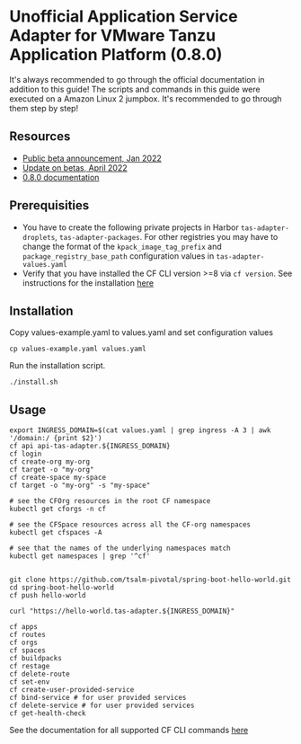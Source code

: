 # Unofficial Application Service Adapter for VMware Tanzu Application Platform (0.8.0)

It's always recommended to go through the official documentation in addition to this guide!
The scripts and commands in this guide were executed on a Amazon Linux 2 jumpbox. It's recommended to go through them step by step!

## Resources
 - [Public beta announcement, Jan 2022](https://tanzu.vmware.com/content/blog/application-service-adapter-for-vmware-tanzu-application-platform-2)
 - [Update on betas, April 2022](https://tanzu.vmware.com/content/blog/application-service-adapter-for-vmware-tanzu-application-platform-beta)
 - [0.8.0 documentation](https://docs.vmware.com/en/Application-Service-Adapter-for-VMware-Tanzu-Application-Platform/0.8/tas-adapter/GUID-overview.html)

## Prerequisities
- You have to create the following private projects in Harbor `tas-adapter-droplets`, `tas-adapter-packages`. For other registries you may have to change the format of the `kpack_image_tag_prefix` and `package_registry_base_path` configuration values in `tas-adapter-values.yaml`
- Verify that you have installed the CF CLI version >=8 via `cf version`. See instructions for the installation [here](https://github.com/cloudfoundry/cli/wiki/V8-CLI-Installation-Guide)

## Installation
Copy values-example.yaml to values.yaml and set configuration values
```
cp values-example.yaml values.yaml
```

Run the installation script.
```
./install.sh
```

## Usage
```
export INGRESS_DOMAIN=$(cat values.yaml | grep ingress -A 3 | awk '/domain:/ {print $2}')
cf api api-tas-adapter.${INGRESS_DOMAIN}
cf login
cf create-org my-org
cf target -o "my-org"
cf create-space my-space
cf target -o "my-org" -s "my-space"

# see the CFOrg resources in the root CF namespace
kubectl get cforgs -n cf

# see the CFSpace resources across all the CF-org namespaces
kubectl get cfspaces -A

# see that the names of the underlying namespaces match
kubectl get namespaces | grep '^cf'


git clone https://github.com/tsalm-pivotal/spring-boot-hello-world.git
cd spring-boot-hello-world
cf push hello-world

curl "https://hello-world.tas-adapter.${INGRESS_DOMAIN}"

cf apps
cf routes
cf orgs
cf spaces
cf buildpacks
cf restage
cf delete-route
cf set-env 
cf create-user-provided-service
cf bind-service # for user provided services
cf delete-service # for user provided services
cf get-health-check
```

See the documentation for all supported CF CLI commands [here](https://docs.vmware.com/en/Application-Service-Adapter-for-VMware-Tanzu-Application-Platform/0.8/tas-adapter/GUID-supported-cf-cli-commands.html)
